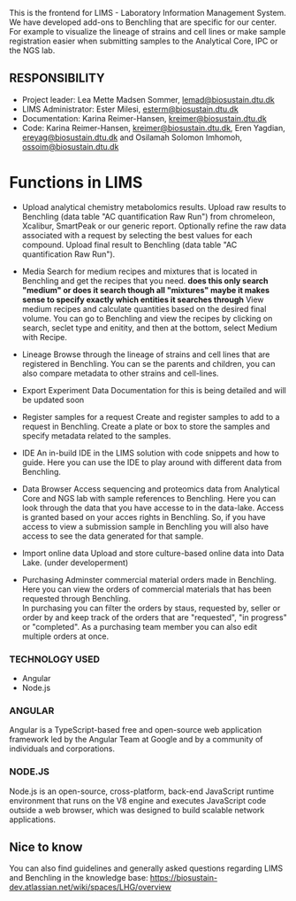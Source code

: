 This is the frontend for LIMS - Laboratory Information Management System.
We have developed add-ons to Benchling that are specific for our center. 
For example to visualize the lineage of strains and cell lines or make sample registration easier when submitting samples to the Analytical Core, IPC or the NGS lab.
 
## RESPONSIBILITY
- Project leader: Lea Mette Madsen Sommer, lemad@biosustain.dtu.dk
- LIMS Administrator: Ester Milesi, esterm@biosustain.dtu.dk
- Documentation: Karina Reimer-Hansen, kreimer@biosustain.dtu.dk
- Code: Karina Reimer-Hansen, kreimer@biosustain.dtu.dk, Eren Yagdian, ereyag@biosustain.dtu.dk and Osilamah Solomon Imhomoh, ossoim@biosustain.dtu.dk
 
# Functions in LIMS
 
- Upload analytical chemistry metabolomics results.
Upload raw results to Benchling (data table "AC quantification Raw Run") from chromeleon, Xcalibur, SmartPeak or our generic report.
Optionally refine the raw data associated with a request by selecting the best values for each compound.
Upload final result to Benchling (data table "AC quantification Raw Run").
 
- Media
Search for medium recipes and mixtures that is located in Benchling and get the recipes that you need. **does this only search "medium" or does it search though all "mixtures" maybe it makes sense to specify exactly which entities it searches through**
View medium recipes and calculate quantities based on the desired final volume.
You can go to Benchling and view the recipes by clicking on search, seclet type and enitity, and then at the bottom, select Medium with Recipe.
 
- Lineage
Browse through the lineage of strains and cell lines that are registered in Benchling.
You can se the parents and children, you can also compare metadata to other strains and cell-lines. 
 
- Export Experiment Data
Documentation for this is being detailed and will be updated soon
 
- Register samples for a request
Create and register samples to add to a request in Benchling. Create a plate or box to store the samples and specify metadata related to the samples.
 
- IDE
An in-build IDE in the LIMS solution with code snippets and how to guide.
Here you can use the IDE to play around with different data from Benchling. 

- Data Browser
Access sequencing and proteomics data from Analytical Core and NGS lab with sample references to Benchling.
Here you can look through the data that you have accesse to in the data-lake. Access is granted based on your acces rights in Benchling. So, if you have access to view a submission sample in Benchling you will also have access to see the data generated for that sample.

- Import online data
Upload and store culture-based online data into Data Lake. (under developerment)

- Purchasing 
Adminster commercial material orders made in Benchling. 
Here you can view the orders of commercial materials that has been requested through Benchling.  
In purchasing you can filter the orders by staus, requested by, seller or order by and keep track of the orders that are "requested", "in progress" or "completed". As a purchasing team member you can also edit multiple orders at once. 
 
### TECHNOLOGY USED
- Angular
- Node.js

### ANGULAR 
Angular is a TypeScript-based free and open-source web application framework led by the Angular Team at Google and by a community of individuals and corporations. 

### NODE.JS
Node.js is an open-source, cross-platform, back-end JavaScript runtime environment that runs on the V8 engine and executes JavaScript code outside a web browser, which was designed to build scalable network applications. 

## Nice to know 
You can also find guidelines and generally asked questions regarding LIMS and Benchling in the knowledge base: https://biosustain-dev.atlassian.net/wiki/spaces/LHG/overview
